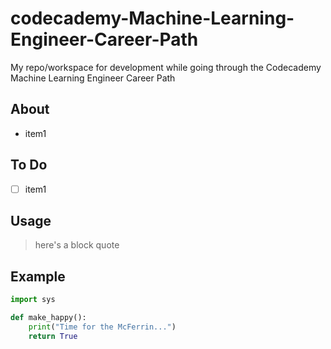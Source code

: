 # codecademy-Machine-Learning-Engineer-Career-Path
My repo/workspace for development while going through the Codecademy Machine Learning Engineer Career Path

## About
- item1

## To Do
- [ ] item1

## Usage
> here's a block quote

## Example
```python
import sys

def make_happy():
	print("Time for the McFerrin...")
	return True
```


